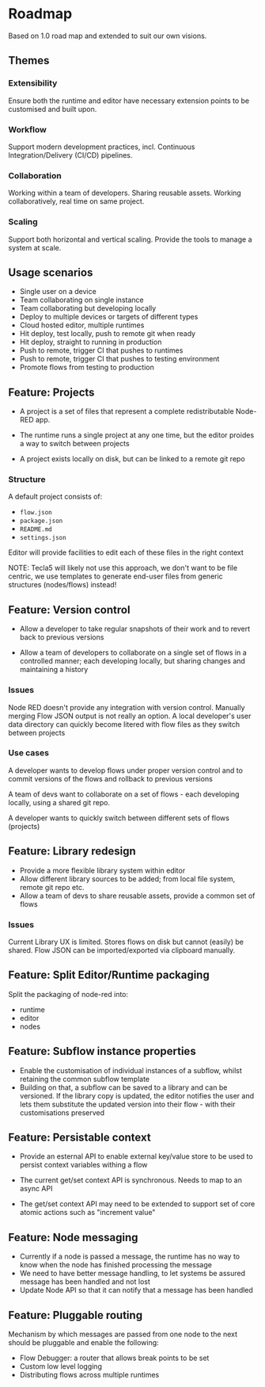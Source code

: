 # Roadmap

Based on 1.0 road map and extended to suit our own visions.

## Themes

### Extensibility

Ensure both the runtime and editor have necessary extension points to be customised and built upon.

### Workflow

Support modern development practices, incl. Continuous Integration/Delivery (CI/CD) pipelines.

### Collaboration

Working within a team of developers. Sharing reusable assets.
Working collaboratively, real time on same project.

### Scaling

Support both horizontal and vertical scaling.
Provide the tools to manage a system at scale.

## Usage scenarios

- Single user on a device
- Team collaborating on single instance
- Team collaborating but developing locally
- Deploy to multiple devices or targets of different types
- Cloud hosted editor, multiple runtimes
- Hit deploy, test locally, push to remote git when ready
- Hit deploy, straight to running in production
- Push to remote, trigger CI that pushes to runtimes
- Push to remote, trigger CI that pushes to testing environment
- Promote flows from testing to production

## Feature: Projects

- A project is a set of files that represent a complete redistributable Node-RED app.

- The runtime runs a single project at any one time, but the editor proides a way to switch between projects

- A project exists locally on disk, but can be linked to a remote git repo

### Structure

A default project consists of:

- `flow.json`
- `package.json`
- `README.md`
- `settings.json`

Editor will provide facilities to edit each of these files in the right context

NOTE: Tecla5 will likely not use this approach, we don't want to be file centric, we use templates to generate end-user files from generic structures (nodes/flows) instead!

## Feature: Version control

- Allow a developer to take regular snapshots of their work and to revert back to previous versions

- Allow a team of developers to collaborate on a single set of flows in a controlled manner; each developing locally, but sharing changes and maintaining a history

### Issues

Node RED doesn't provide any integration with version control.
Manually merging Flow JSON output is not really an option.
A local developer's user data directory can quickly become litered with flow files
as they switch between projects

### Use cases

A developer wants to develop flows under proper version control and to commit versions of the flows and rollback to previous versions

A team of devs want to collaborate on a set of flows - each developing locally, using a shared git repo.

A developer wants to quickly switch between different sets of flows (projects)

## Feature: Library redesign

- Provide a more flexible library system within editor
- Allow different library sources to be added; from local file system, remote git repo etc.
- Allow a team of devs to share reusable assets, provide a common set of flows

### Issues

Current Library UX is limited. Stores flows on disk but cannot (easily) be shared.
Flow JSON can be imported/exported via clipboard manually.

## Feature: Split Editor/Runtime packaging

Split the packaging of node-red into:

- runtime
- editor
- nodes

## Feature: Subflow instance properties

- Enable the customisation of individual instances of a subflow, whilst retaining the common subflow template
- Building on that, a subflow can be saved to a library and can be versioned.
If the library copy is updated, the editor notifies the user and lets them substitute the updated version into their flow - with their customisations preserved

## Feature: Persistable context

- Provide an esternal API to enable external key/value store to be used to persist context variables withing a flow

- The current get/set context API is synchronous. Needs to map to an async API
- The get/set context API may need to be extended to support set of core atomic actions such as "increment value"

## Feature: Node messaging

- Currently if a node is passed a message, the runtime has no way to know when the node has finished processing the message
- We need to have better message handling, to let systems be assured message has been handled and not lost
- Update Node API so that it can notify that a message has been handled

## Feature: Pluggable routing

Mechanism by which messages are passed from one node to the next should be pluggable and enable the following:

- Flow Debugger: a router that allows break points to be set
- Custom low level logging
- Distributing flows across multiple runtimes
